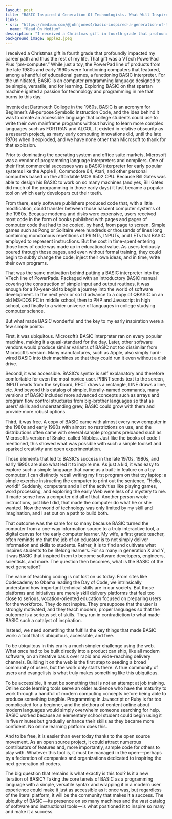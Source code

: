 ```yaml
---
layout: post
title: "BASIC Inspired A Generation Of Technologists. What Will Inspire The Next?"
links:
- src: "https://medium.com/@johnjones4/basic-inspired-a-generation-of-technologists-what-will-inspire-the-next-408d26e361e1#.cf0579t1v"
  name: "Read On Medium"
description: "I received a Christmas gift in fourth grade that profoundly impacted my career path and thus the rest of my life."
background_image: apple2.jpeg
---
```


I received a Christmas gift in fourth grade that profoundly impacted my career path and thus the rest of my life. That gift was a VTech PowerPad Plus “pre-computer.” While just a toy, the PowerPad line of products from the late 1980s and early 1990s were functioning computers that featured, among a handful of educational games, a functioning BASIC interpreter. For the uninitiated, BASIC is an computer programming language designed to be simple, versatile, and for learning. Exploring BASIC on that spartan machine ignited a passion for technology and programming in me that burns to this day.

Invented at Dartmouth College in the 1960s, BASIC is an acronym for Beginner’s All-purpose Symbolic Instruction Code, and the idea behind it was to create an accessible language that college students could use to write their own mainframe programs without having to learn more complex languages such as FORTRAN and ALGOL. It existed in relative obscurity as a research project, as many early computing innovations did, until the late 1970s when it exploded, and we have none other than Microsoft to thank for that explosion.

Prior to dominating the operating system and office suite markets, Microsoft was a vendor of programming language interpreters and compilers. One of their first commercial successes was a BASIC interpreter for early popular systems like the Apple II, Commodore 64, Atari, and other personal computers based on the affordable MOS 6502 CPU. Because Bill Gates was able to design his BASIC to work on so many machines (and yes, Bill Gates did much of the programming in those early days) it fast became a popular tool on which early developers cut their teeth.

From there, early software publishers produced code that, with a little modification, could transfer between those nascent computer systems of the 1980s. Because modems and disks were expensive, users received most code in the form of books published with pages and pages of computer code that had to be copied, by hand, from page to screen. Simple games such as Pong or Solitaire were hundreds or thousands of lines long containing monotonous repetitions of PRINTs, INPUTs, and LETs that BASIC employed to represent instructions. But the cost in time-spent entering those lines of code was made up in educational value. As users tediously poured through those pages, and even without formal training, they could begin to subtly change the code, inject their own ideas, and in time, write their own programs.

That was the same motivation behind putting a BASIC interpreter into the VTech line of PowerPads. Packaged with an introductory BASIC manual covering the construction of simple input and output routines, it was enough for a 10-year-old to begin a journey into the world of software development. In the next year or so I’d advance to a copy of QBASIC on an old MS-DOS PC in middle school, then to PHP and Javascript in high school, and finally to a wider universe of languages in college studying computer science.

But what made BASIC wonderful and the key to my early inspiration were a few simple points:

First, it was ubiquitous. Microsoft’s BASIC interpreter ran on every popular machine, making it a quasi-standard for the day. Later, other software vendors would produce similar variants of BASIC not too dissimilar from Microsoft’s version. Many manufactures, such as Apple, also simply hard-wired BASIC into their machines so that they could run it even without a disk drive.

Second, it was accessible. BASIC’s syntax is self explanatory and therefore comfortable for even the most novice user. PRINT sends text to the screen, INPUT reads from the keyboard, RECT draws a rectangle, LINE draws a line, etc. And beyond this catalog of simple, literally-named commands, many versions of BASIC included more advanced concepts such as arrays and program flow control structures from big-brother languages so that as users’ skills and understanding grew, BASIC could grow with them and provide more robust options.

Third, it was free. A copy of BASIC came with almost every new computer in the 1980s and early 1990s with almost no restrictions on use, and the distributions often came with several sample programs preloaded such as Microsoft’s version of Snake, called Nibbles. Just like the books of code I mentioned, this showed what was possible with such a simple toolset and sparked creativity and open experimentation.

Those elements that led to BASIC’s success in the late 1970s, 1980s, and early 1990s are also what led it to inspire me. As just a kid, it was easy to explore such a simple language that came as a built-in feature on a toy computer. I can distinctly recall writing my first program on that toy laptop: a simple exercise instructing the computer to print out the sentence, “Hello, world!” Suddenly, computers and all of the activities like playing games, word processing, and exploring the early Web were less of a mystery to me. It made sense how a computer did all of that. Another person wrote instructions, just like I did, that made the computer do what he or she wanted. Now the world of technology was only limited by my skill and imagination, and I set out on a path to build both.

That outcome was the same for so many because BASIC turned the computer from a one-way information source to a truly interactive tool, a digital canvas for the early computer learner. My wife, a first grade teacher, often reminds me that the job of an educator is to not simply deliver information and skills to students. Rather, it is to find and cultivate what inspires students to be lifelong learners. For so many in generation X and Y, it was BASIC that inspired them to become software developers, engineers, scientists, and more. The question then becomes, what is the BASIC of the next generation?

The value of teaching coding is not lost on us today. From sites like Codecademy to Obama leading the Day of Code, we intrinsically understand how important technical skills are in our society. But those platforms and initiatives are merely skill delivery platforms that feel too close to serious, vocation-oriented education focused on preparing users for the workforce. They do not inspire. They presuppose that the user is strongly motivated, and they teach modern, proper languages so that the outcome is a serious set of skills. They run in contradiction to what made BASIC such a catalyst of inspiration.

Instead, we need something that fulfills the key things that made BASIC work: a tool that is ubiquitous, accessible, and free.

To be ubiquitous in this era is a much simpler challenge using the web. What once had to be built directly into a product can ship, like all modern software, on an iterative basis over rapid and wide-reaching delivery channels. Building it on the web is the first step to seeding a broad community of users, but the work only starts there. A true community of users and evangelists is what truly makes something like this ubiquitous.

To be accessible, it must be something that is not an attempt at job training. Online code learning tools serve an older audience who have the maturity to work through a handful of modern computing concepts before being able to produce something tangible. Programming in Javascript or Ruby is far too complicated for a beginner, and the plethora of content online about modern languages would simply overwhelm someone searching for help. BASIC worked because an elementary school student could begin using it in five minutes but gradually enhance their skills as they became more confident. No online learning platform does this.

And to be free, it is easier than ever today thanks to the open source movement. As an open source project, it could attract numerous contributors of features and, more importantly, sample code for others to play with. Whatever this tool is, it must be managed in the open — perhaps by a federation of companies and organizations dedicated to inspiring the next generation of coders.

The big question that remains is what exactly is this tool? Is it a new iteration of BASIC? Taking the core tenets of BASIC as a programming language with a simple, versatile syntax and wrapping it in a modern user experience could make it just as accessible as it once was, but regardless of the literal platform, it will be the community that makes it a success. The ubiquity of BASIC — its presence on so many machines and the vast catalog of software and instructional tools — is what positioned it to inspire so many and make it a success.
